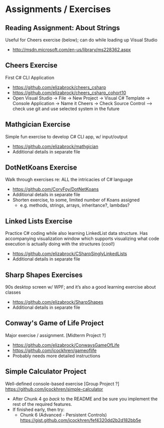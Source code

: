 # Assignments / Exercises

## Reading Assignment: About Strings
Useful for Cheers exercise (below); can do while loading up Visual Studio
*	http://msdn.microsoft.com/en-us/library/ms228362.aspx

## Cheers Exercise
First C# CLI Application
* https://github.com/elizabrock/cheers_csharp
* https://github.com/elizabrock/cheers_csharp_cohort10
* Open Visual Studio → File → New Project → Visual C# Template → Console Application → Name it Cheers → Check Source Control --> check use git and use selected system in the future

## Mathgician Exercise
Simple fun exercise to develop C# CLI app, w/ input/output
* https://github.com/elizabrock/mathgician
* Additional details in separate file

## DotNetKoans Exercise
Walk through exercises re: ALL the intricacies of C# language
* https://github.com/CoryFoy/DotNetKoans
* Additional details in separate file
* Shorten exercise, to some, limited number of Koans assigned
  * e.g. methods, strings, arrays, inheritance?, lambdas?


## Linked Lists Exercise
Practice C# coding while also learning LinkedList data structure.  Has accompanying visualization window which supports visualizing what code execution is actually doing with the structures (cool!)
* https://github.com/elizabrock/CSharpSinglyLinkedLists
* Additional details in separate file

## Sharp Shapes Exercises
90s desktop screen w/ WPF; and it’s also a good learning exercise about classes
* https://github.com/elizabrock/SharpShapes
* Additional details in separate file

## Conway's Game of Life Project
Major exercise / assignment. [Midterm Project ?]
* https://github.com/elizabrock/ConwaysGameOfLife
* https://github.com/jcockhren/gameoflife
* Probably needs more detailed instructions

## Simple Calculator Project
Well-defined console-based exercise [Group Project ?]
https://github.com/jcockhren/simple-calculator
* After Chunk 4 go ​*back*​ to the README and be sure you implement the rest of the required features.  
* If finished early, then try:
  * Chunk 6 (Advanced - Persistent Controls) https://gist.github.com/jcockhren/fef4320dd2b2d182bb5e
